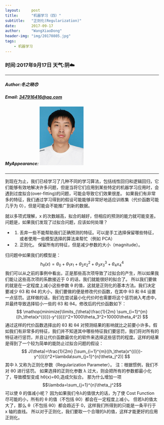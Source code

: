 ```yaml
---
layout:     post
title:      "机器学习（四）"
subtitle:   "正则化(Regularization)"
date:       2017-09-17
author:     "WangXiaoDong"
header-img: "img/20170805.jpg"
tags:
    - 机器学习
---
```



### 时间:2017年9月17日 天气:阴:cloud:
-----
#####   Author:冬之晓:angry:
#####   Email: 347916416@qq.com
#####   MyAppearance: ![MyAppearance](https://github.com/Dongzhixiao/PictureCache/raw/master/MyPicture.JPG "我的头像")
----------

到现在为止，我们已经学习了几种不同的学习算法，包括线性回归和逻辑回归，它们能够有效地解决许多问题，但是当将它们应用到某些特定的机器学习应用时，会遇到过度拟合(over-fitting)的问题，可能会导致它们效果很差。
如果我们有非常多的特征，我们通过学习得到的假设可能能够非常好地适应训练集（代价函数可能几乎为 0），但是可能会不能推广到新的数据。

就以多项式理解，x 的次数越高，拟合的越好，但相应的预测的能力就可能变差。问题是，如果我们发现了过拟合问题，应该如何处理？

- 1.	丢弃一些不能帮助我们正确预测的特征。可以是手工选择保留哪些特征，或者使用一些模型选择的算法来帮忙（例如  PCA）
- 2.  正则化。  保留所有的特征，但是减少参数的大小（magnitude）。

归问题中如果我们的模型是：
$$
h_\theta(x)=\theta_0+\theta_1 x_1+\theta_2 x_2^2+\theta_3 x_3^3+\theta_4 x_4^4
$$
我们可以从之前的事例中看出，正是那些高次项导致了过拟合的产生，所以如果我们能让这些高次项的系数接近于 0 的话，我们就能很好的拟合了。
所以我们要做的就是在一定程度上减小这些参数 θ 的值，这就是正则化的基本方法。我们决定要减少 θ3  和  θ4  的大小，我们要做的便是修改代价函数，在其中  θ3 和  θ4  设置一点惩罚。这样做的话，我们在尝试最小化代价时也需要将这个惩罚纳入考虑中，并最终导致选择较小一些的 θ3  和 θ4。修改后的代价函数如下：
$$
\mathop{minimize}\limits_{\theta}\frac{1}{2m}
\sum_{i=1}^{m}((h_\theta(x^{(i)})-y^{(i)})^2+1000\theta_3^2+10000\theta_4^2)
$$
通过这样的代价函数选择出的 θ3 和 θ4 对预测结果的影响就比之前要小许多。假如我们有非常多的特征，我们并不知道其中哪些特征我们要惩罚，我们将对所有的特征进行惩罚，并且让代价函数最优化的软件来选择这些惩罚的程度。这样的结果是得到了一个较为简单的能防止过拟合问题的假设：
$$
J(\theta)=\frac{1}{2m}
[\sum_{i=1}^{m}((h_\theta(x^{(i)})-y^{(i)})^2+\lambda\sum_{j=1}^{n}\theta_j^2)]
$$
其中 λ 又称为正则化参数（Regularization Parameter）。  注：根据惯例，我们不对 θ0 进行惩罚。
如果选择的正则化参数 λ 过大，则会把所有的参数都最小化了，导致模型变成  hθ(x)=θ0,造成欠拟合。
那为什么增加一项$$\lambda=\sum_{j=1}^{n}\theta_j^2$$可以使 θ 的值减小呢？
因为如果我们令λ的值很大的话，为了使 Cost Function  尽可能的小，所有的 θ 的值（不包括 θ0）都会在一定程度上减小。
但若λ的值太大了，那么 θ（不包括 θ0）都会趋近于 0，这样我们所得到的只能是一条平行于 x 轴的直线。
所以对于正则化，我们要取一个合理的λ的值，这样才能更好的应用正则化。
